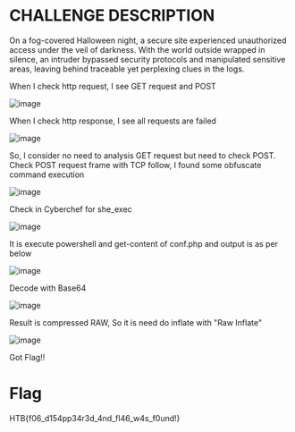 # CHALLENGE DESCRIPTION
On a fog-covered Halloween night, a secure site experienced unauthorized access under the veil of darkness. With the world outside wrapped in silence, an intruder bypassed security protocols and manipulated sensitive areas, leaving behind traceable yet perplexing clues in the logs.

When I check http request, I see GET request and POST

![image](https://github.com/user-attachments/assets/ef9fe6c6-cf99-4478-a5a4-aa0e8978c749)

When I check http response, I see all requests are failed 

![image](https://github.com/user-attachments/assets/72b51191-e53b-4c8d-8ef5-16255cefc53a)

So, I consider no need to analysis GET request but need to check POST.
Check POST request frame with TCP follow, I found some obfuscate command execution 

![image](https://github.com/user-attachments/assets/ea13ce73-b7bd-4db1-8bd7-e401d7fa9827)

Check in Cyberchef for she_exec

![image](https://github.com/user-attachments/assets/46035bd9-2fa0-4713-8955-fd7faa647052)

It is execute powershell and get-content of conf.php and output is as per below

![image](https://github.com/user-attachments/assets/d2eec78f-c5bb-446c-9515-13a45ef0ea43)

Decode with Base64 

![image](https://github.com/user-attachments/assets/aa9e9745-c2dc-4983-a371-3d87c02545a5)

Result is compressed RAW, So it is need do inflate with "Raw Inflate" 

![image](https://github.com/user-attachments/assets/9c04fe8e-bc8a-476a-adcb-c7449dddc720)

Got Flag!!

# Flag

HTB{f06_d154pp34r3d_4nd_fl46_w4s_f0und!}

